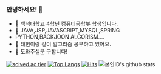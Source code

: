 ### 안녕하세요! 👋
- 🔭 백석대학교 4학년 컴퓨터공학부 학생입니다.
- 🌱 JAVA,JSP,JAVASCRIPT,MYSQL,SPRING
- PYTHON,BACKJOON ALGORISM....
- 👯 태헌이랑 같이 알고리즘 공부하고 있어요.
- 🤔 도와주실분 구합니다!
<!--
**goxodn/goxodn** is a ✨ _special_ ✨ repository because its `README.md` (this file) appears on your GitHub profile.

Here are some ideas to get you started:

- 🔭 I’m currently working on ...
- 🌱 I’m currently learning ...
- 👯 I’m looking to collaborate on ...
- 🤔 I’m looking for help with ...
- 💬 Ask me about ...
- 📫 How to reach me: ...
- 😄 Pronouns: ...
- ⚡ Fun fact: ...
-->
[![solved.ac tier](http://mazassumnida.wtf/api/v2/generate_badge?boj=goxodn)](https://solved.ac/goxodn)
[![Top Langs](https://github-readme-stats.vercel.app/api/top-langs/?username=goxodn&layout=compact)](https://github.com/goxodn/github-readme-stats)
[![Hits](https://hits.seeyoufarm.com/api/count/incr/badge.svg?url=https%3A%2F%2Fgithub.com%2Fgoxodn&count_bg=%23EB8B10&title_bg=%23684327&icon=&icon_color=%23E7E7E7&title=VISIT&edge_flat=false)](https://github.com/goxodn)
![본인ID's github stats](https://github-readme-stats.vercel.app/api?username=goxodnID&show_icons=true)
